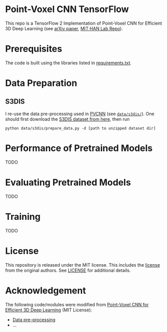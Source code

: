 # Point-Voxel CNN TensorFlow
This repo is a TensorFlow 2 Implementation of Point-Voxel CNN for Efficient 3D Deep Learning (see [arXiv paper](https://arxiv.org/abs/1907.03739), [MIT HAN Lab Repo](https://github.com/mit-han-lab/pvcnn)).

# Prerequisites
The code is built using the libraries listed in [requirements.txt](https://github.com/zghera/pvcnn-tf/blob/master/requirements.txt).

# Data Preparation
## S3DIS
I re-use the data pre-processing used in [PVCNN](https://github.com/mit-han-lab/pvcnn) (see [`data/s3dis/`](data/s3dis/prepare_data.py)). One should first download the [S3DIS dataset from here](http://buildingparser.stanford.edu/dataset.html), then run
```
python data/s3dis/prepare_data.py -d [path to unzipped dataset dir]
```

# Performance of Pretrained Models
TODO

# Evaluating Pretrained Models
TODO


# Training
TODO


# License 
This repository is released under the MIT license. This includes the [license](https://github.com/mit-han-lab/pvcnn/blob/master/LICENSE) from the original authors. See [LICENSE](https://github.com/zghera/pvcnn-tf/blob/master/LICENSE) for additional details.

# Acknowledgement
The following code/modules were modified from [Point-Voxel CNN for Efficient 3D Deep Learning](https://github.com/mit-han-lab/pvcnn) (MIT License):
* [Data pre-processing](https://github.com/zghera/pvcnn-tf/blob/master/data/s3dis/prepare_data.py)
* ...
